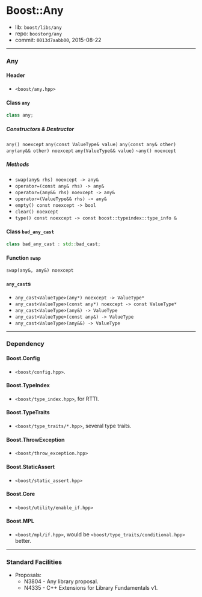 # Boost::Any

* lib: `boost/libs/any`
* repo: `boostorg/any`
* commit: `0013d7aabb00`, 2015-08-22

------
### Any

#### Header

* `<boost/any.hpp>`

#### Class `any`

```c++
class any;
```

##### Constructors & Destructor

`any() noexcept`
`any(const ValueType& value)`
`any(const any& other)`
`any(any&& other) noexcept`
`any(ValueType&& value)`
`~any() noexcept`

##### Methods

* `swap(any& rhs) noexcept -> any&`
* `operator=(const any& rhs) -> any&`
* `operator=(any&& rhs) noexcept -> any&`
* `operator=(ValueType&& rhs) -> any&`
* `empty() const noexcept -> bool`
* `clear() noexcept`
* `type() const noexcept -> const boost::typeindex::type_info &`

#### Class `bad_any_cast`

```c++
class bad_any_cast : std::bad_cast;
```

#### Function `swap`

`swap(any&, any&) noexcept`

#### `any_cast`s

* `any_cast<ValueType>(any*) noexcept -> ValueType*`
* `any_cast<ValueType>(const any*) noexcept -> const ValueType*`
* `any_cast<ValueType>(any&) -> ValueType`
* `any_cast<ValueType>(const any&) -> ValueType`
* `any_cast<ValueType>(any&&) -> ValueType`

------
### Dependency

#### Boost.Config

* `<boost/config.hpp>`.

#### Boost.TypeIndex

* `<boost/type_index.hpp>`, for RTTI.

#### Boost.TypeTraits

* `<boost/type_traits/*.hpp>`, several type traits.

#### Boost.ThrowException

* `<boost/throw_exception.hpp>`

#### Boost.StaticAssert

* `<boost/static_assert.hpp>`

#### Boost.Core

* `<boost/utility/enable_if.hpp>`

#### Boost.MPL

* `<boost/mpl/if.hpp>`, would be `<boost/type_traits/conditional.hpp>` better.

------
### Standard Facilities

* Proposals:
  * N3804 - Any library proposal.
  * N4335 - C++ Extensions for Library Fundamentals v1.
